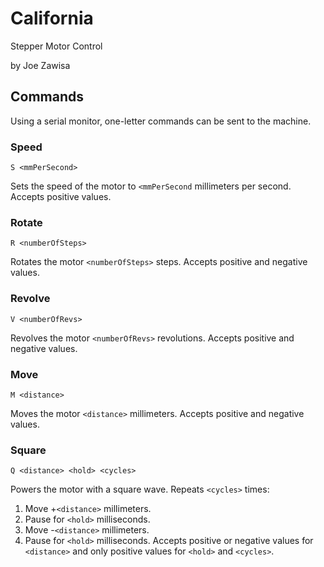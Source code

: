 # California
Stepper Motor Control

by Joe Zawisa

## Commands
Using a serial monitor, one-letter commands can be sent to the machine.

### Speed
~~~
S <mmPerSecond>
~~~
Sets the speed of the motor to `<mmPerSecond` millimeters per second. Accepts positive values.

### Rotate
~~~
R <numberOfSteps>
~~~
Rotates the motor `<numberOfSteps>` steps. Accepts positive and negative values.

### Revolve
~~~
V <numberOfRevs>
~~~
Revolves the motor `<numberOfRevs>` revolutions. Accepts positive and negative values.

### Move
~~~
M <distance>
~~~
Moves the motor `<distance>` millimeters. Accepts positive and negative values.

### Square
~~~
Q <distance> <hold> <cycles>
~~~
Powers the motor with a square wave. Repeats `<cycles>` times:
1. Move +`<distance>` millimeters.
2. Pause for `<hold>` milliseconds.
3. Move -`<distance>` millimeters.
4. Pause for `<hold>` milliseconds.
Accepts positive or negative values for `<distance>` and only positive values for `<hold>` and `<cycles>`.
